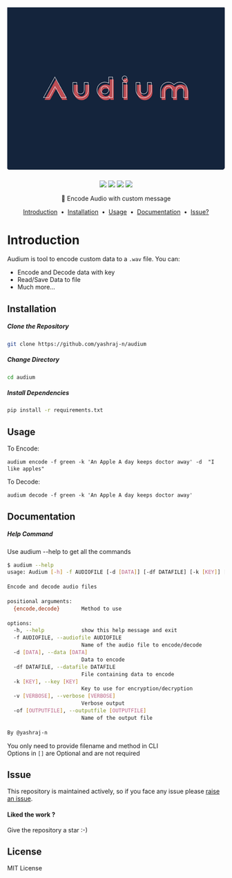
<h1 align="center">
  <a href="https://github.com/yashraj-n/audium">
    <img src="images/banner.png" alt="audium-banner">
  </a>
</h1>

<p align="center">
<img src="https://img.shields.io/github/issues/yashraj-n/audium?style=for-the-badge"/>
<img src="https://img.shields.io/github/languages/count/yashraj-n/audium?style=for-the-badge" />
<img src="https://img.shields.io/github/license/yashraj-n/audium?style=for-the-badge" />
<img height="20" src="https://img.shields.io/badge/Version-1.0.0-brightgreene?style=for-the-badge" />
</p>
<p align="center">
🎤 Encode Audio with custom message 
</p>

<p align="center">
<a href="#introduction">Introduction</a> &nbsp;&bull;&nbsp;
<a href="#installation">Installation</a> &nbsp;&bull;&nbsp;
<a href="#usage">Usage</a> &nbsp;&bull;&nbsp;
<a href="#documentation">Documentation</a> &nbsp;&bull;&nbsp;
<a href="#issue">Issue?</a>
</p>

# Introduction
Audium is tool to encode custom data to a `.wav` file.
You can: 
- Encode and Decode data with key
- Read/Save Data to file
- Much more...


## Installation
##### Clone the Repository
```bash
git clone https://github.com/yashraj-n/audium
```
##### Change Directory
```bash
cd audium
```
##### Install Dependencies
```bash
pip install -r requirements.txt
```


## Usage
To Encode:<br/>
```
audium encode -f green -k 'An Apple A day keeps doctor away' -d  "I like apples"
```
To Decode: <br>
```
audium decode -f green -k 'An Apple A day keeps doctor away'
```

## Documentation
##### Help Command
Use audium --help to get all the commands
```bash
$ audium --help
usage: Audium [-h] -f AUDIOFILE [-d [DATA]] [-df DATAFILE] [-k [KEY]] [-v [VERBOSE]] [-of [OUTPUTFILE]] {encode,decode}

Encode and decode audio files

positional arguments:
  {encode,decode}       Method to use

options:
  -h, --help            show this help message and exit
  -f AUDIOFILE, --audiofile AUDIOFILE
                        Name of the audio file to encode/decode
  -d [DATA], --data [DATA]
                        Data to encode
  -df DATAFILE, --datafile DATAFILE
                        File containing data to encode
  -k [KEY], --key [KEY]
                        Key to use for encryption/decryption
  -v [VERBOSE], --verbose [VERBOSE]
                        Verbose output
  -of [OUTPUTFILE], --outputfile [OUTPUTFILE]
                        Name of the output file

By @yashraj-n
```
You only need to provide filename and method in CLI
<br>
Options in `[]` are Optional and are not required

## Issue
This repository is maintained actively, so if you face any issue please <a href="https://github.com/yashraj-n/audium/issues/new">raise an issue</a>.

<h4>Liked the work ?</h4>
Give the repository a star :-)

## License 

MIT License 
